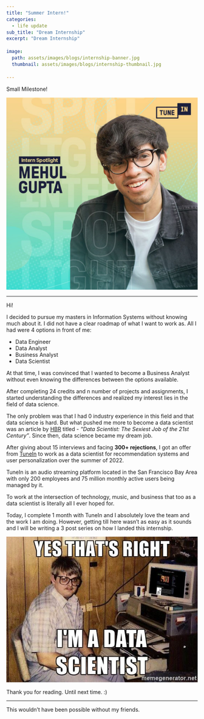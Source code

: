 ```yaml
---
title: "Summer Intern!"
categories:
  - life update
sub_title: "Dream Internship"
excerpt: "Dream Internship"

image: 
  path: assets/images/blogs/internship-banner.jpg
  thumbnail: assets/images/blogs/internship-thumbnail.jpg

---
```


Small Milestone!

![intern spotlight](/assets/images/blogs/internship-spotlight.jpeg)

---

Hi!

I decided to pursue my masters in Information Systems without knowing much about it. I did not have a clear roadmap of what I want to work as. All I had were 4 options in front of me:

- Data Engineer
- Data Analyst
- Business Analyst
- Data Scientist 

At that time, I was convinced that I wanted to become a Business Analyst without even knowing the differences between the options available.

After completing 24 credits and n number of projects and assignments, I started understanding the differences and realized my interest lies in the field of data science. 

The only problem was that I had 0 industry experience in this field and that data science is hard. But what pushed me more to become a data scientist was an article by [HBR](https://hbr.org/2012/10/data-scientist-the-sexiest-job-of-the-21st-century) titled - _“Data Scientist: The Sexiest Job of the 21st Century”_. Since then, data science became my dream job.

After giving about 15 interviews and facing __300+ rejections__, I got an offer from [TuneIn](https://tunein.com) to work as a data scientist for recommendation systems and user personalization over the summer of 2022. 

TuneIn is an audio streaming platform located in the San Francisco Bay Area with only 200 employees and 75 million monthly active users being managed by it.

To work at the intersection of technology, music, and business that too as a data scientist is literally all I ever hoped for.

Today, I complete 1 month with TuneIn and I absolutely love the team and the work I am doing. However, getting till here wasn’t as easy as it sounds and I will be writing a 3 post series on how I landed this internship. 

![intern meme](/assets/images/blogs/internship-meme.jpg)

Thank you for reading. Until next time. :)

---

This wouldn’t have been possible without my friends.